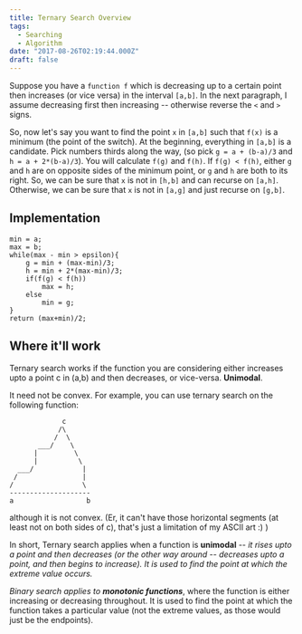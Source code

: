 ```yaml
---
title: Ternary Search Overview
tags:
  - Searching
  - Algorithm
date: "2017-08-26T02:19:44.000Z"
draft: false
---
```


Suppose you have a `function f` which is decreasing up to a certain point then increases (or vice versa) in the interval `[a,b]`. In the next paragraph, I assume decreasing first then increasing -- otherwise reverse the `<` and `>` signs.

So, now let's say you want to find the point `x` in `[a,b]` such that `f(x)` is a minimum (the point of the switch). At the beginning, everything in `[a,b]` is a candidate. Pick numbers thirds along the way, (so pick `g = a + (b-a)/3` and` h = a + 2*(b-a)/3`). You will calculate `f(g)` and `f(h)`. If `f(g) < f(h)`, either `g` and `h` are on opposite sides of the minimum point, or `g` and `h` are both to its right. So, we can be sure that `x` is not in `[h,b]` and can recurse on `[a,h]`. Otherwise, we can be sure that `x` is not in `[a,g]` and just recurse on `[g,b]`.

## Implementation
```
min = a;
max = b;
while(max - min > epsilon){
    g = min + (max-min)/3;
    h = min + 2*(max-min)/3;
    if(f(g) < f(h))
        max = h;
    else
        min = g;
}
return (max+min)/2;
```

## Where it'll work
Ternary search works if the function you are considering either increases upto a point c in (a,b) and then decreases, or vice-versa. **Unimodal**.

It need not be convex. For example, you can use ternary search on the following function:

```
             c     
            /\     
           /  \    
       ___/    \   
      |         \  
      |          \ 
  ___/            |
 /                |
/                 \ 
-------------------- 
a                  b 
```
although it is not convex. (Er, it can't have those horizontal segments (at least not on both sides of c), that's just a limitation of my ASCII art :) )

In short, Ternary search applies when a function is **unimodal** -- _it rises upto a point and then decreases (or the other way around -- decreases upto a point, and then begins to increase). It is used to find the point at which the extreme value occurs._

_Binary search applies to **monotonic functions**_, where the function is either increasing or decreasing throughout. It is used to find the point at which the function takes a particular value (not the extreme values, as those would just be the endpoints).
